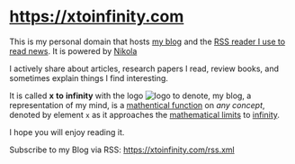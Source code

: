 # https://xtoinfinity.com

This is my personal domain that hosts [my blog](https://xtoinfinity.com/) and the [RSS reader I use to read news](http://news.xtoinfinity.com/).
It is powered by [Nikola](https://getnikola.com/)

I actively share about articles, research papers I read, review books, and sometimes explain things I find interesting.

It is called **x** **to** **infinity** with the logo ![logo](https://dl.dropboxusercontent.com/s/9wfngl1x5h25309/xtoinfinity-logo2.png) to denote,
my blog, a representation of my mind, is a [mathentical function](https://en.wikipedia.org/wiki/Function_(mathematics)) on _any concept_, denoted by element `x` as it approaches the [mathematical limits](https://www.mathsisfun.com/calculus/limits.html) to [infinity](https://www.mathsisfun.com/numbers/infinity.html).

I hope you will enjoy reading it.

Subscribe to my Blog via RSS: https://xtoinfinity.com/rss.xml


